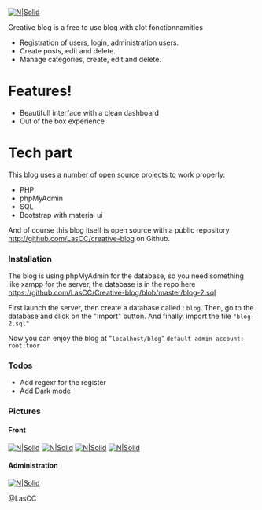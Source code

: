 [![N|Solid](https://i.imgur.com/ZWWmH1g.png)]()

Creative blog is a free to use blog with alot fonctionnamities

  - Registration of users, login, administration users.
  - Create posts, edit and delete.
  - Manage categories, create, edit and delete.

# Features!

  - Beautifull interface with a clean dashboard
  - Out of the box experience

# Tech part

This blog uses a number of open source projects to work properly:

* PHP
* phpMyAdmin
* SQL
* Bootstrap with material ui

And of course this blog itself is open source with a public repository http://github.com/LasCC/creative-blog on Github.

### Installation

The blog is using phpMyAdmin for the database, so you need something like xampp for the server, the database is in the repo here https://github.com/LasCC/Creative-blog/blob/master/blog-2.sql

First launch the server, then create a database called : ``blog``.
Then, go to the database and click on the "Import" button.
And finally, import the file ``"blog-2.sql"``

Now you can enjoy the blog at "``localhost/blog``"
``default admin account: root:toor``

### Todos

 - Add regexr for the register
 - Add Dark mode 

### Pictures

#### Front
[![N|Solid](https://i.imgur.com/KEr2Qhi.png)]()
[![N|Solid](https://i.imgur.com/oGYjWxA.png)]()
[![N|Solid](https://i.imgur.com/pufOajK.jpg)]()
[![N|Solid](https://i.imgur.com/W0fslhJ.png)]()

#### Administration
[![N|Solid](https://i.imgur.com/3Uw3SLe.jpg)]()


@LasCC
